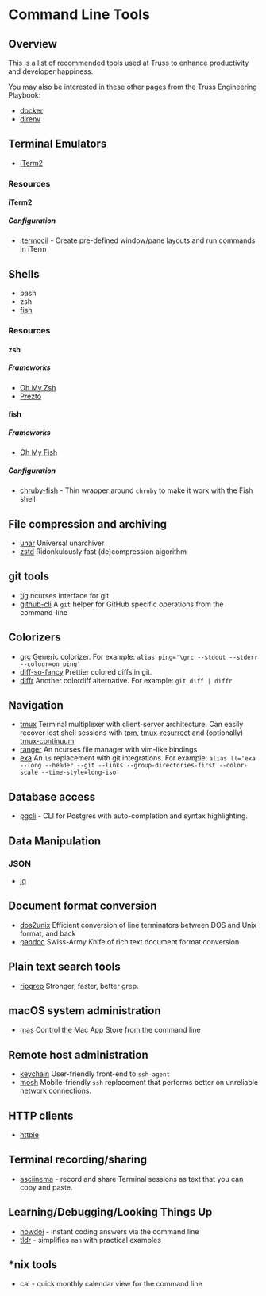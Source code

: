 # Command Line Tools

## Overview

This is a list of recommended tools used at Truss to enhance productivity and
developer happiness.

You may also be interested in these other pages from the Truss Engineering Playbook:

- [docker](https://github.com/trussworks/Engineering-Playbook/tree/master/developing/docker)
- [direnv](https://github.com/trussworks/Engineering-Playbook/tree/master/developing/direnv)

## Terminal Emulators

- [iTerm2](https://iterm2.com/)

### Resources

#### iTerm2

##### Configuration

- [itermocil](https://github.com/TomAnthony/itermocil) - Create pre-defined
  window/pane layouts and run commands in iTerm

## Shells

- bash
- zsh
- [fish](https://fishshell.com/)

### Resources

#### zsh

##### Frameworks

- [Oh My Zsh](https://ohmyz.sh/)
- [Prezto](https://github.com/sorin-ionescu/prezto)

#### fish

##### Frameworks

- [Oh My Fish](https://github.com/oh-my-fish/oh-my-fish)

##### Configuration

- [chruby-fish](https://github.com/JeanMertz/chruby-fish) - Thin wrapper around
  `chruby` to make it work with the Fish shell

## File compression and archiving

- [unar](https://unarchiver.c3.cx/commandline) Universal unarchiver
- [zstd](https://facebook.github.io/zstd/) Ridonkulously fast (de)compression algorithm

## git tools

- [tig](https://github.com/jonas/tig) ncurses interface for git
- [github-cli](https://github.com/cli/cli) A `git` helper for GitHub specific operations from the command-line

## Colorizers

- [grc](https://korpus.juls.savba.sk/~garabik/software/grc.html) Generic colorizer.
  For example: `alias ping='\grc --stdout --stderr --colour=on ping'`
- [diff-so-fancy](https://github.com/so-fancy/diff-so-fancy) Prettier colored diffs in git.
- [diffr](https://github.com/mookid/diffr) Another colordiff alternative.
  For example: `git diff | diffr`

## Navigation

- [tmux](https://github.com/tmux/tmux) Terminal multiplexer with client-server architecture.
  Can easily recover lost shell sessions with [tpm](https://github.com/tmux-plugins/tpm), [tmux-resurrect](https://github.com/tmux-plugins/tmux-resurrect) and (optionally) [tmux-continuum](https://github.com/tmux-plugins/tmux-continuum)
- [ranger](https://ranger.github.io/) An ncurses file manager with vim-like bindings
- [exa](https://the.exa.website/) An `ls` replacement with git integrations.
  For example: `alias ll='exa --long --header --git --links --group-directories-first --color-scale --time-style=long-iso'`

## Database access

- [pgcli](https://www.pgcli.com/) - CLI for Postgres with auto-completion and
  syntax highlighting.

## Data Manipulation

### JSON

- [jq](https://stedolan.github.io/jq/)

## Document format conversion

- [dos2unix](https://waterlan.home.xs4all.nl/dos2unix.html) Efficient conversion of line terminators between DOS and Unix format, and back
- [pandoc](https://pandoc.org/) Swiss-Army Knife of rich text document format conversion

## Plain text search tools

- [ripgrep](https://github.com/BurntSushi/ripgrep) Stronger, faster, better grep.

## macOS system administration

- [mas](https://github.com/mas-cli/mas) Control the Mac App Store from the command line

## Remote host administration

- [keychain](https://www.funtoo.org/Keychain) User-friendly front-end to `ssh-agent`
- [mosh](https://mosh.org/) Mobile-friendly `ssh` replacement that performs better on unreliable network connections.

## HTTP clients

- [httpie](https://httpie.org/)

## Terminal recording/sharing

- [asciinema](https://asciinema.org/) - record and share Terminal sessions as
  text that you can copy and paste.

## Learning/Debugging/Looking Things Up

- [howdoi](https://github.com/gleitz/howdoi) - instant coding answers via the command line
- [tldr](https://tldr.sh/) - simplifies `man` with practical examples

## \*nix tools

- cal - quick monthly calendar view for the command line
